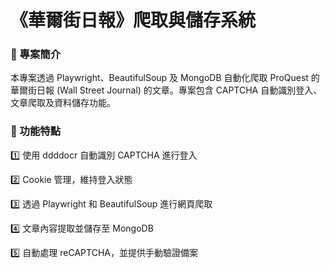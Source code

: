 # 《華爾街日報》爬取與儲存系統
### 📌 專案簡介
本專案透過 Playwright、BeautifulSoup 及 MongoDB 自動化爬取 ProQuest 的華爾街日報 (Wall Street Journal) 的文章。專案包含 CAPTCHA 自動識別登入、文章爬取及資料儲存功能。
### 📌 功能特點
1️⃣ 使用 ddddocr 自動識別 CAPTCHA 進行登入  

2️⃣ Cookie 管理，維持登入狀態  

3️⃣ 透過 Playwright 和 BeautifulSoup 進行網頁爬取  

4️⃣ 文章內容提取並儲存至 MongoDB  

5️⃣ 自動處理 reCAPTCHA，並提供手動驗證備案
